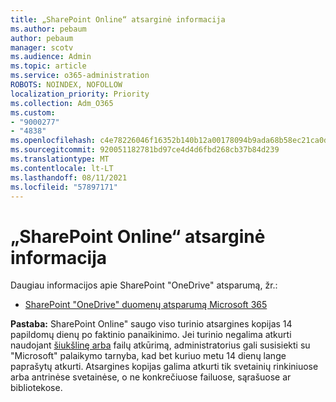 ```yaml
---
title: „SharePoint Online“ atsarginė informacija
ms.author: pebaum
author: pebaum
manager: scotv
ms.audience: Admin
ms.topic: article
ms.service: o365-administration
ROBOTS: NOINDEX, NOFOLLOW
localization_priority: Priority
ms.collection: Adm_O365
ms.custom:
- "9000277"
- "4838"
ms.openlocfilehash: c4e78226046f16352b140b12a00178094b9ada68b58ec21ca0d974792c8e3068
ms.sourcegitcommit: 920051182781bd97ce4d4d6fbd268cb37b84d239
ms.translationtype: MT
ms.contentlocale: lt-LT
ms.lasthandoff: 08/11/2021
ms.locfileid: "57897171"
---
```

# <a name="sharepoint-online-backup-information"></a>„SharePoint Online“ atsarginė informacija

Daugiau informacijos apie SharePoint "OneDrive" atsparumą, žr.:

- [SharePoint "OneDrive" duomenų atsparumą Microsoft 365](https://docs.microsoft.com/compliance/assurance/assurance-sharepoint-onedrive-data-resiliency)

**Pastaba:** SharePoint Online" saugo viso turinio atsargines kopijas 14 papildomų dienų po faktinio panaikinimo. Jei turinio negalima atkurti naudojant [šiukšlinę arba](https://support.microsoft.com/office/restore-deleted-items-from-the-site-collection-recycle-bin-5fa924ee-16d7-487b-9a0a-021b9062d14b) failų atkūrimą, [](https://support.microsoft.com/office/restore-your-onedrive-fa231298-759d-41cf-bcd0-25ac53eb8a15)administratorius gali susisiekti su "Microsoft" palaikymo tarnyba, kad bet kuriuo metu 14 dienų lange paprašytų atkurti. Atsargines kopijas galima atkurti tik svetainių rinkiniuose arba antrinėse svetainėse, o ne konkrečiuose failuose, sąrašuose ar bibliotekose.
